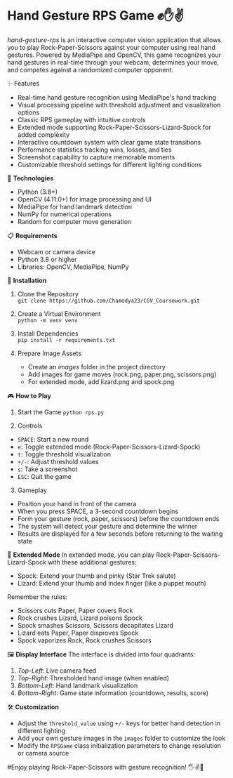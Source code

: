 # Hand Gesture RPS Game ✊✋✌️
_hand-gesture-rps_ is an interactive computer vision application that allows you to play Rock-Paper-Scissors against your computer using real hand gestures. Powered by MediaPipe and OpenCV, this game recognizes your hand gestures in real-time through your webcam, determines your move, and competes against a randomized computer opponent.

✨ Features

* Real-time hand gesture recognition using MediaPipe's hand tracking
* Visual processing pipeline with threshold adjustment and visualization options
* Classic RPS gameplay with intuitive controls
* Extended mode supporting Rock-Paper-Scissors-Lizard-Spock for added complexity
* Interactive countdown system with clear game state transitions
* Performance statistics tracking wins, losses, and ties
* Screenshot capability to capture memorable moments
* Customizable threshold settings for different lighting conditions

🔧 **Technologies**

* Python (3.8+)
* OpenCV (4.11.0+) for image processing and UI
* MediaPipe for hand landmark detection
* NumPy for numerical operations
* Random for computer move generation

📋 **Requirements**

* Webcam or camera device
* Python 3.8 or higher
* Libraries: OpenCV, MediaPipe, NumPy

🚀 **Installation**

1. Clone the Repository<br>
`git clone https://github.com/Chamodya23/CGV_Coursework.git`

2. Create a Virtual Environment<br>
`python -m venv venv`

3. Install Dependencies<br>
   `pip install -r requirements.txt`

4. Prepare Image Assets
   * Create an _images_ folder in the project directory
   * Add images for game moves (rock.png, paper.png, scissors.png)
   * For extended mode, add lizard.png and spock.png

🎮 **How to Play**

1. Start the Game
 `python rps.py`

2. Controls

* `SPACE`: Start a new round
* `e`: Toggle extended mode (Rock-Paper-Scissors-Lizard-Spock)
* `t`: Toggle threshold visualization
* `+/-`: Adjust threshold values
* `s`: Take a screenshot
* `ESC`: Quit the game

3. Gameplay

* Position your hand in front of the camera
* When you press SPACE, a 3-second countdown begins
* Form your gesture (rock, paper, scissors) before the countdown ends
* The system will detect your gesture and determine the winner
* Results are displayed for a few seconds before returning to the waiting state

🎲 **Extended Mode**
In extended mode, you can play Rock-Paper-Scissors-Lizard-Spock with these additional gestures:

* Spock: Extend your thumb and pinky (Star Trek salute)
* Lizard: Extend your thumb and index finger (like a puppet mouth)

Remember the rules:

* Scissors cuts Paper, Paper covers Rock
* Rock crushes Lizard, Lizard poisons Spock
* Spock smashes Scissors, Scissors decapitates Lizard
* Lizard eats Paper, Paper disproves Spock
* Spock vaporizes Rock, Rock crushes Scissors

🖼️ **Display Interface**
The interface is divided into four quadrants:

1. *Top-Left*: Live camera feed
2. *Top-Right*: Thresholded hand image (when enabled)
3. *Bottom-Left*: Hand landmark visualization
4. *Bottom-Right*: Game state information (countdown, results, score)

🛠️ **Customization**

* Adjust the `threshold_value` using `+/-` keys for better hand detection in different lighting
* Add your own gesture images in the `images` folder to customize the look
* Modify the `RPSGame` class initialization parameters to change resolution or camera source

#Enjoy playing Rock-Paper-Scissors with gesture recognition! 🖐️✌️👊

